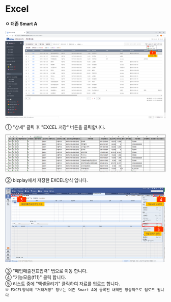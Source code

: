 # Excel

**ㅇ 더존 Smart A** 

![\[&#xADF8;&#xB9BC;1\] EXCEL &#xC800;&#xC7A5;](../../.gitbook/assets/image%20%28185%29.png)

  ① "상세" 클릭 후 "EXCEL 저장" 버튼을 클릭합니다.

![\[&#xADF8;&#xB9BC;2\] EXCEL &#xC591;&#xC2DD;](../../.gitbook/assets/image%20%2844%29.png)

  ② bizplay에서 저장한 EXCEL양식 입니다.

![\[&#xADF8;&#xB9BC;3\] &#xB354;&#xC874; Smart A](../../.gitbook/assets/image%20%2861%29.png)

   ③ "매입매출전표입력" 탭으로 이동 합니다.  
   ④ "기능모음\(f11\)" 클릭 합니다.  
   ⑤ 리스트 중에 "엑셀올리기" 클릭하여 자료를 업로드 합니다.   
    `※ EXCEL양식에 "거래처명" 정보는 더존 Smart A에 등록된 내역만 정상적으로 업로드 됩니다`

